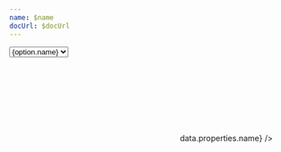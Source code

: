 ```yaml
---
name: $name
docUrl: $docUrl
---
```


<script lang="ts">
	import { cubicOut } from 'svelte/easing';
	import { geoAlbersUsa, geoAlbers, geoMercator } from 'd3-geo';
	import { sort } from 'd3-array';
	import { feature } from 'topojson-client';

	import { Field } from 'svelte-ux'

	import Chart, { Svg } from '$lib/components/Chart.svelte';
	import GeoPath from '$lib/components/GeoPath.svelte';
	import Tooltip from '$lib/components/Tooltip.svelte';
	import Zoom from '$lib/components/Zoom.svelte';

	import Preview from '$lib/docs/Preview.svelte';
	import ZoomControls from '$lib/docs/ZoomControls.svelte';

	export let data;

	const counties = feature(data.geojson, data.geojson.objects.counties);
	const states = feature(data.geojson, data.geojson.objects.states);

	function filterNonStates(features) {
		return features.filter(x => Number(x.id) < 60)
	}

	const stateOptions = sort(filterNonStates(states.features).map(x => ({ name: x.properties.name, value: x.id })), d => d.value);
	let selectedStateId = '54'; // 'West Virginia';
	$: selectedStateFeature = states.features.find(f => f.id === selectedStateId);
	$: selectedCountiesFeatures = counties.features.filter(f => f.id.slice(0,2) === selectedStateId);

	let projection = geoAlbersUsa;
	const projections = [
		{ name: 'Albers', value: geoAlbers },
		{ name: 'AlbersUsa', value: geoAlbersUsa },
		{ name: 'Mercator', value: geoMercator },
	];

	let zoom;
</script>

<div class="grid grid-cols-[1fr,1fr,1fr,auto,auto] gap-2 my-2">
	<!-- <Field label="State" let:id>
		<select bind:value={selectedStateId} class="w-full outline-none appearance-none text-sm" {id}>
			{#each stateOptions as option}
				<option value={option.value}>{option.name}</option>
			{/each}
		</select>
	</Field> -->
	<Field label="Projection" let:id>
		<select bind:value={projection} class="w-full outline-none appearance-none text-sm" {id}>
			{#each projections as option}
				<option value={option.value}>{option.name}</option>
			{/each}
		</select>
	</Field>
</div>

<Preview>
	<div class="h-[600px] relative overflow-hidden">
		<div class="absolute top-0 right-0 z-10">
			<ZoomControls {zoom} />
		</div>
		<Chart
			geo={{
				projection,
				fitGeojson: states,
			}}
			tooltip={{ mode: 'manual' }}
			let:tooltip
		>
			<Svg>
				<Zoom bind:this={zoom} tweened={{ duration: 800, easing: cubicOut }} let:zoomTo let:scale>
					{#each filterNonStates(states.features) as feature}
						<GeoPath
							geojson={feature}
							class="fill-white hover:fill-gray-200"
							{tooltip}
							stroke-width={1 / scale.x}
							on:click={e => {
								const { geoPath, event } = e.detail;
								//selectedStateId = feature.id
								let [[left, top], [right, bottom]] = geoPath.bounds(feature);
								let width = right - left;
								let height = bottom - top;
								let x = (left + right) / 2;
								let y = (top + bottom) / 2;
								//const scale = Math.max(width, height) * 1.2; // make x/y consistent to maintain aspect ratio.  Scale out slightly
								const scale = 300; // half of height
								zoomTo({ x, y }, { x: scale, y: scale })
							}}
						/>
					{/each}
					<!--
					{#each selectedCountiesFeatures as feature (feature.id)}
						<g transition:fade={{ duration: 300 }}>
							<GeoPath geojson={feature} class="fill-none stroke-black/10" />
						</g>
					{/each}
					-->
				</Zoom>
			</Svg>
			<Tooltip header={(data) => data.properties.name} />
		</Chart>
	</div>
</Preview>
